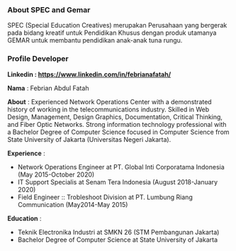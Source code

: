 ### About SPEC and Gemar
SPEC (Special Education Creatives) merupakan Perusahaan yang bergerak pada bidang kreatif untuk Pendidikan Khusus dengan produk utamanya GEMAR untuk membantu pendidikan anak-anak tuna rungu.
### Profile Developer
**Linkedin : https://www.linkedin.com/in/febrianafatah/**

**Nama** : Febrian Abdul Fatah

**About** : Experienced Network Operations Center with a demonstrated history of working in the telecommunications industry. Skilled in Web Design, Management, Design Graphics, Documentation, Critical Thinking, and Fiber Optic Networks. Strong information technology professional with a Bachelor Degree of Computer Science focused in Computer Science from State University of Jakarta (Universitas Negeri Jakarta). 

**Experience** : 
- Network Operations Engineer at PT. Global Inti Corporatama Indonesia (May 2015-October 2020)
- IT Support Specialis at Senam Tera Indonesia (August 2018-January 2020)
- Field Engineer :: Trobleshoot Division at PT. Lumbung Riang Communication (May2014-May 2015)

**Education** : 
- Teknik Electronika Industri at SMKN 26 (STM Pembangunan Jakarta)
- Bachelor Degree of Computer Science at State University of Jakarta
